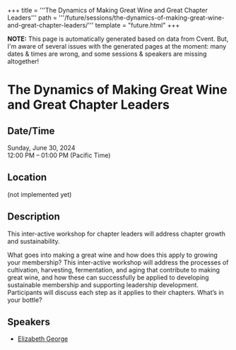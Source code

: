 +++
title = '''The Dynamics of Making Great Wine and Great Chapter Leaders'''
path = '''/future/sessions/the-dynamics-of-making-great-wine-and-great-chapter-leaders/'''
template = "future.html"
+++

<p class="todo">
<strong>NOTE:</strong> This page is automatically generated based on data from Cvent.
But, I'm aware of several issues with the generated pages at the moment:
many dates & times are wrong, and some sessions & speakers are missing altogether!
</p>

<h1>The Dynamics of Making Great Wine and Great Chapter Leaders</h1>
<h2>Date/Time</h2>
<p>Sunday, June 30, 2024<br>
12:00 PM – 01:00 PM (Pacific Time)</p>
<h2>Location</h2>
(not implemented yet)
<h2>Description</h2>
This inter-active workshop for chapter leaders will address chapter growth and sustainability.

What goes into making a great wine and how does this apply to growing your membership?  This inter-active workshop will address the processes of cultivation, harvesting, fermentation, and aging that contribute to making great wine, and how these can successfully be applied to developing sustainable membership and supporting leadership development.  Participants will discuss each step as it applies to their chapters. What’s in your bottle?
<h2>Speakers</h2>
<ul><li><a href="/future/performers/elizabeth-george/">Elizabeth George</a></li>

